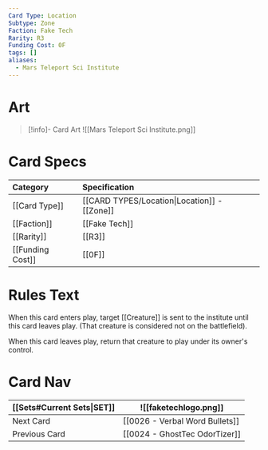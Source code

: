 ```yaml
---
Card Type: Location
Subtype: Zone
Faction: Fake Tech
Rarity: R3
Funding Cost: 0F
tags: []
aliases:
  - Mars Teleport Sci Institute
---
```

# Art

> [!info]- Card Art
> ![[Mars Teleport Sci Institute.png]]

# Card Specs

| Category | Specification| 
| :--- | :--- |
| [[Card Type]] | [[CARD TYPES/Location\|Location]] - [[Zone]] |  
| [[Faction]] | [[Fake Tech]] |  
| [[Rarity]] | [[R3]] |  
| [[Funding Cost]] | [[0F]] | 

# Rules Text  

When this card enters play, target [[Creature]] is sent to the institute until this card leaves play. (That creature is considered not on the battlefield).  

When this card leaves play, return that creature to play under its owner's control.  


# Card Nav

| [[Sets#Current Sets\|SET]]           | ![[faketechlogo.png]]          |
| ------------- | ------------------------------ |
| Next Card     | [[0026 - Verbal Word Bullets]] |
| Previous Card | [[0024 - GhostTec OdorTizer]]         |




